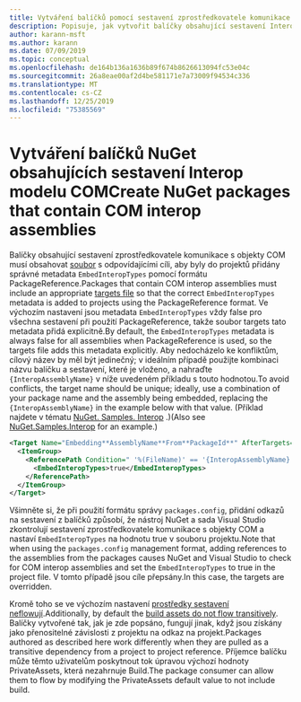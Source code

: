 ```yaml
---
title: Vytváření balíčků pomocí sestavení zprostředkovatele komunikace s objekty COM
description: Popisuje, jak vytvořit balíčky obsahující sestavení Interop modelu COM.
author: karann-msft
ms.author: karann
ms.date: 07/09/2019
ms.topic: conceptual
ms.openlocfilehash: de164b136a1636b89f674b8626613094fc53e04c
ms.sourcegitcommit: 26a8eae00af2d4be581171e7a73009f94534c336
ms.translationtype: MT
ms.contentlocale: cs-CZ
ms.lasthandoff: 12/25/2019
ms.locfileid: "75385569"
---
```

# <a name="create-nuget-packages-that-contain-com-interop-assemblies"></a><span data-ttu-id="31d37-103">Vytváření balíčků NuGet obsahujících sestavení Interop modelu COM</span><span class="sxs-lookup"><span data-stu-id="31d37-103">Create NuGet packages that contain COM interop assemblies</span></span>

<span data-ttu-id="31d37-104">Balíčky obsahující sestavení zprostředkovatele komunikace s objekty COM musí obsahovat [soubor](creating-a-package.md#include-msbuild-props-and-targets-in-a-package) s odpovídajícími cíli, aby byly do projektů přidány správné metadata `EmbedInteropTypes` pomocí formátu PackageReference.</span><span class="sxs-lookup"><span data-stu-id="31d37-104">Packages that contain COM interop assemblies must include an appropriate [targets file](creating-a-package.md#include-msbuild-props-and-targets-in-a-package) so that the correct `EmbedInteropTypes` metadata is added to projects using the PackageReference format.</span></span> <span data-ttu-id="31d37-105">Ve výchozím nastavení jsou metadata `EmbedInteropTypes` vždy false pro všechna sestavení při použití PackageReference, takže soubor targets tato metadata přidá explicitně.</span><span class="sxs-lookup"><span data-stu-id="31d37-105">By default, the `EmbedInteropTypes` metadata is always false for all assemblies when PackageReference is used, so the targets file adds this metadata explicitly.</span></span> <span data-ttu-id="31d37-106">Aby nedocházelo ke konfliktům, cílový název by měl být jedinečný; v ideálním případě použijte kombinaci názvu balíčku a sestavení, které je vloženo, a nahraďte `{InteropAssemblyName}` v níže uvedeném příkladu s touto hodnotou.</span><span class="sxs-lookup"><span data-stu-id="31d37-106">To avoid conflicts, the target name should be unique; ideally, use a combination of your package name and the assembly being embedded, replacing the `{InteropAssemblyName}` in the example below with that value.</span></span> <span data-ttu-id="31d37-107">(Příklad najdete v tématu [NuGet. Samples. Interop](https://github.com/NuGet/Samples/tree/master/NuGet.Samples.Interop) .)</span><span class="sxs-lookup"><span data-stu-id="31d37-107">(Also see [NuGet.Samples.Interop](https://github.com/NuGet/Samples/tree/master/NuGet.Samples.Interop) for an example.)</span></span>

```xml
<Target Name="Embedding**AssemblyName**From**PackageId**" AfterTargets="ResolveReferences" BeforeTargets="FindReferenceAssembliesForReferences">
  <ItemGroup>
    <ReferencePath Condition=" '%(FileName)' == '{InteropAssemblyName}' AND '%(ReferencePath.NuGetPackageId)' == '$(MSBuildThisFileName)' ">
      <EmbedInteropTypes>true</EmbedInteropTypes>
    </ReferencePath>
  </ItemGroup>
</Target>
```

<span data-ttu-id="31d37-108">Všimněte si, že při použití formátu správy `packages.config`, přidání odkazů na sestavení z balíčků způsobí, že nástroj NuGet a sada Visual Studio zkontrolují sestavení zprostředkovatele komunikace s objekty COM a nastaví `EmbedInteropTypes` na hodnotu true v souboru projektu.</span><span class="sxs-lookup"><span data-stu-id="31d37-108">Note that when using the `packages.config` management format, adding references to the assemblies from the packages causes NuGet and Visual Studio to check for COM interop assemblies and set the `EmbedInteropTypes` to true in the project file.</span></span> <span data-ttu-id="31d37-109">V tomto případě jsou cíle přepsány.</span><span class="sxs-lookup"><span data-stu-id="31d37-109">In this case, the targets are overridden.</span></span>

<span data-ttu-id="31d37-110">Kromě toho se ve výchozím nastavení [prostředky sestavení neflowují](../consume-packages/package-references-in-project-files.md#controlling-dependency-assets).</span><span class="sxs-lookup"><span data-stu-id="31d37-110">Additionally, by default the [build assets do not flow transitively](../consume-packages/package-references-in-project-files.md#controlling-dependency-assets).</span></span> <span data-ttu-id="31d37-111">Balíčky vytvořené tak, jak je zde popsáno, fungují jinak, když jsou získány jako přenositelné závislosti z projektu na odkaz na projekt.</span><span class="sxs-lookup"><span data-stu-id="31d37-111">Packages authored as described here work differently when they are pulled as a transitive dependency from a project to project reference.</span></span> <span data-ttu-id="31d37-112">Příjemce balíčku může těmto uživatelům poskytnout tok úpravou výchozí hodnoty PrivateAssets, která nezahrnuje Build.</span><span class="sxs-lookup"><span data-stu-id="31d37-112">The package consumer can allow them to flow by modifying the PrivateAssets default value to not include build.</span></span>

<a name="creating-the-package"></a>